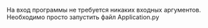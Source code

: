 На вход программы не требуется никаких входных аргументов. Необходимо просто запустить файл Application.py